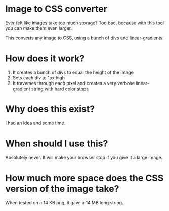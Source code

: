 # Image to CSS converter

Ever felt like images take too much storage? Too bad, because with this tool you can make them even larger.

This converts any image to CSS, using a bunch of divs and [linear-gradients](https://developer.mozilla.org/en-US/docs/Web/CSS/gradient/linear-gradient).

# How does it work?

1. It creates a bunch of divs to equal the height of the image
2. Sets each div to 1px high
3. It traverses through each pixel and creates a very verbose linear-gradient string with [hard color stops](https://developer.mozilla.org/en-US/docs/Web/CSS/gradient/linear-gradient#gradient_with_multi-position_color-stops)

# Why does this exist?

I had an idea and some time.

# When should I use this?

Absolutely never. It will make your browser stop if you give it a large image.

# How much more space does the CSS version of the image take?

When tested on a 14 KB png, it gave a 14 MB long string.

